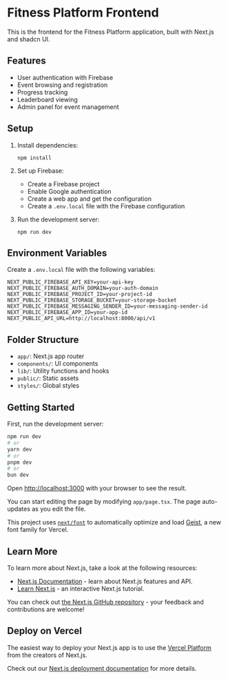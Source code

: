 # Fitness Platform Frontend

This is the frontend for the Fitness Platform application, built with Next.js and shadcn UI.

## Features

- User authentication with Firebase
- Event browsing and registration
- Progress tracking
- Leaderboard viewing
- Admin panel for event management

## Setup

1. Install dependencies:
   ```
   npm install
   ```

2. Set up Firebase:
   - Create a Firebase project
   - Enable Google authentication
   - Create a web app and get the configuration
   - Create a `.env.local` file with the Firebase configuration

3. Run the development server:
   ```
   npm run dev
   ```

## Environment Variables

Create a `.env.local` file with the following variables:
```
NEXT_PUBLIC_FIREBASE_API_KEY=your-api-key
NEXT_PUBLIC_FIREBASE_AUTH_DOMAIN=your-auth-domain
NEXT_PUBLIC_FIREBASE_PROJECT_ID=your-project-id
NEXT_PUBLIC_FIREBASE_STORAGE_BUCKET=your-storage-bucket
NEXT_PUBLIC_FIREBASE_MESSAGING_SENDER_ID=your-messaging-sender-id
NEXT_PUBLIC_FIREBASE_APP_ID=your-app-id
NEXT_PUBLIC_API_URL=http://localhost:8000/api/v1
```

## Folder Structure

- `app/`: Next.js app router
- `components/`: UI components
- `lib/`: Utility functions and hooks
- `public/`: Static assets
- `styles/`: Global styles

## Getting Started

First, run the development server:

```bash
npm run dev
# or
yarn dev
# or
pnpm dev
# or
bun dev
```

Open [http://localhost:3000](http://localhost:3000) with your browser to see the result.

You can start editing the page by modifying `app/page.tsx`. The page auto-updates as you edit the file.

This project uses [`next/font`](https://nextjs.org/docs/app/building-your-application/optimizing/fonts) to automatically optimize and load [Geist](https://vercel.com/font), a new font family for Vercel.

## Learn More

To learn more about Next.js, take a look at the following resources:

- [Next.js Documentation](https://nextjs.org/docs) - learn about Next.js features and API.
- [Learn Next.js](https://nextjs.org/learn) - an interactive Next.js tutorial.

You can check out [the Next.js GitHub repository](https://github.com/vercel/next.js) - your feedback and contributions are welcome!

## Deploy on Vercel

The easiest way to deploy your Next.js app is to use the [Vercel Platform](https://vercel.com/new?utm_medium=default-template&filter=next.js&utm_source=create-next-app&utm_campaign=create-next-app-readme) from the creators of Next.js.

Check out our [Next.js deployment documentation](https://nextjs.org/docs/app/building-your-application/deploying) for more details.
